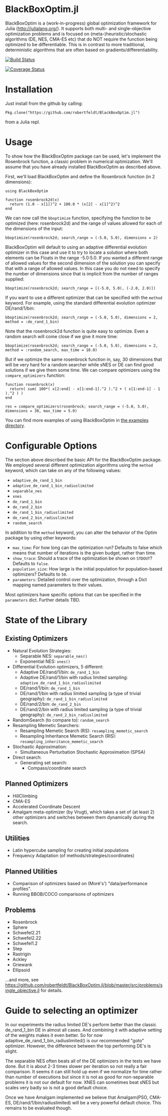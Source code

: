 BlackBoxOptim.jl
==============

BlackBoxOptim is a (work-in-progress) global optimization framework for Julia (http://julialang.org/). It supports both multi- and single-objective optimization problems and is focused on (meta-)heuristic/stochastic algorithms (DE, NES, CMA-ES etc) that do NOT require the function being optimized to be differentiable. This is in contrast to more traditional, deterministic algorithms that are often based on gradients/differentiability.

[![Build Status](https://travis-ci.org/robertfeldt/BlackBoxOptim.jl.svg?branch=master)](https://travis-ci.org/robertfeldt/BlackBoxOptim.jl)

[![Coverage Status](https://coveralls.io/repos/robertfeldt/BlackBoxOptim.jl/badge.png?branch=master)](https://coveralls.io/r/robertfeldt/BlackBoxOptim.jl?branch=master)


# Installation

Just install from the github by calling:

    Pkg.clone("https://github.com/robertfeldt/BlackBoxOptim.jl")

from a Julia repl.

# Usage

To show how the BlackBoxOptim package can be used, let's implement the Rosenbrock function, a classic problem in numerical optimization. We'll assume that you have already installed BlackBoxOptim as described above.

First, we'll load BlackBoxOptim and define the Rosenbrock function (in 2 dimensions):

    using BlackBoxOptim

    function rosenbrock2d(x)
      return (1.0 - x[1])^2 + 100.0 * (x[2] - x[1]^2)^2
    end

We can now call the `bboptimize` function, specifying the function to be optimized (here: rosenbrock2d) and the range of values allowed for each of the dimensions of the input:

    bboptimize(rosenbrock2d; search_range = (-5.0, 5.0), dimensions = 2)

BlackBoxOptim will default to using an adaptive differential evolution optimizer in this case and use it to try to locate a solution where both elements can be Floats in the range -5.0:5.0. If you wanted a different range of allowed values for the second dimension of the solution you can specify that with a range of allowed values. In this case you do not need to specify the number of dimensions since that is implicit from the number of ranges supplied:

    bboptimize(rosenbrock2d; search_range = [(-5.0, 5.0), (-2.0, 2.0)])

If you want to use a different optimizer that can be specified with the `method` keyword. For example, using the standard differential evolution optimizer DE/rand/1/bin:

    bboptimize(rosenbrock2d; search_range = (-5.0, 5.0), dimensions = 2, method = :de_rand_1_bin)

Note that the rosenbrock2d function is quite easy to optimize. Even a random search will come close if we give it more time:

    bboptimize(rosenbrock2d; search_range = (-5.0, 5.0), dimensions = 2, method = :random_search, max_time = 10.0)

But if we optimize the same rosenbrock function in, say, 30 dimensions that will be very hard for a random searcher while sNES or DE can find good solutions if we give them some time. We can compare optimizers using the `compare_optimizers` function:

    function rosenbrock(x)
      return( sum( 100*( x[2:end] - x[1:end-1].^2 ).^2 + ( x[1:end-1] - 1 ).^2 ) )
    end

    res = compare_optimizers(rosenbrock; search_range = (-5.0, 5.0), dimensions = 30, max_time = 5.0)

You can find more examples of using BlackBoxOptim in [the examples directory](https://github.com/robertfeldt/BlackBoxOptim.jl/tree/master/examples).

# Configurable Options

The section above described the basic API for the BlackBoxOptim package. We employed several different optimization algorithms using the `method` keyword, which can take on any of the following values:

* `adaptive_de_rand_1_bin`
* `adaptive_de_rand_1_bin_radiuslimited`
* `separable_nes`
* `xnes`
* `de_rand_1_bin`
* `de_rand_2_bin`
* `de_rand_1_bin_radiuslimited`
* `de_rand_2_bin_radiuslimited`
* `random_search`

In addition to the `method` keyword, you can alter the behavior of the Optim package by using other keywords:

* `max_time`: For how long can the optimization run? Defaults to false which means that number of iterations is the given budget, rather than time.
* `show_trace`: Should a trace of the optimization be shown on `STDOUT`? Defaults to `false`.
* `population_size`: How large is the initial population for population-based optimizers? Defaults to `50`.
* `parameters`: Detailed control over the optimization, through a Dict mapping named parameters to their values.

Most optimizers have specific options that can be specified in the `parameters` dict. Further details TBD.

# State of the Library

## Existing Optimizers

* Natural Evolution Strategies:
  - Separable NES: `separable_nes()`
  - Exponential NES: `xnes()`
* Differential Evolution optimizers, 5 different:
  - Adaptive DE/rand/1/bin: `de_rand_1_bin`
  - Adaptive DE/rand/1/bin with radius limited sampling: `adaptive_de_rand_1_bin_radiuslimited`
  - DE/rand/1/bin: `de_rand_1_bin`
  - DE/rand/1/bin with radius limited sampling (a type of trivial geography): `de_rand_1_bin_radiuslimited`
  - DE/rand/2/bin: `de_rand_2_bin`
  - DE/rand/2/bin with radius limited sampling (a type of trivial geography): `de_rand_2_bin_radiuslimited`
* RandomSearch (to compare to): `random_search`
* Resampling Memetic Searchers:
  - Resampling Memetic Search (RS): `resampling_memetic_search`
  - Resampling Inheritance Memetic Search (RIS): `resampling_inheritance_memetic_search`
* Stochastic Approximation:
  - Simultaneous Perturbation Stochastic Approximation (SPSA)
* Direct search:
  - Generating set search:
    - Compass/coordinate search

## Planned Optimizers

* HillClimbing
* CMA-ES
* Accelerated Coordinate Descent
* Amalgam meta-optimizer (by Vrugt), which takes a set of (at least 2) other optimizers and switches between them dynamically during the search.

## Utilities
* Latin hypercube sampling for creating initial populations
* Frequency Adaptation (of methods/strategies/coordinates)

## Planned Utilities
* Comparison of optimizers based on (Moré's') "data/performance profiles".
* Running BBOB/COCO comparisons of optimizers

## Problems

* Rosenbrock
* Sphere
* Schwefel2.21
* Schwefel2.22
* Schwefel1.2
* Step
* Rastrigin
* Ackley
* Griewank
* Ellipsoid

...and more, see https://github.com/robertfeldt/BlackBoxOptim.jl/blob/master/src/problems/single_objective.jl
for details.

# Guide to selecting an optimizer

In our experiments the radius limited DE's perform better than the classic de_rand_1_bin DE in almost all cases. And combining it with adaptive setting of the weights makes it even better. So for now adaptive_de_rand_1_bin_radiuslimited() is our recommended "goto" optimizer. However, the difference between the top performing DE's is slight.

The separable NES often beats all of the DE optimizers in the tests we have done. But it is about 2-3 times slower per iteration so not really a fair comparison. It seems it can still hold up even if we normalize for time rather than number of executions but since it is not as good for non-separable problems it is not our default for now. XNES can sometimes beat sNES but scales very badly so is not a good default choice.

Once we have Amalgam implemented we believe that Amalgam(PSO, CMA-ES, DE/rand/1/bin/radiuslimited) will be a very powerful default choice. This remains to be evaluated though.